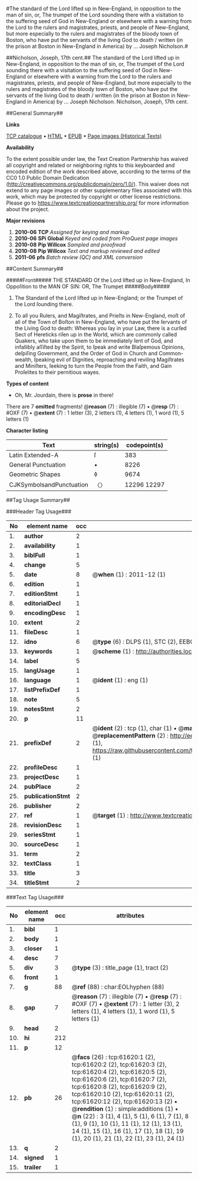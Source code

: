 #The standard of the Lord lifted up in New-England, in opposition to the man of sin, or, The trumpet of the Lord sounding there with a visitation to the suffering seed of God in New-England or elsewhere with a warning from the Lord to the rulers and magistrates, priests, and people of New-England, but more especially to the rulers and magistrates of the bloody town of Boston, who have put the servants of the living God to death / written (in the prison at Boston in New-England in America) by ... Joseph Nicholson.#

##Nicholson, Joseph, 17th cent.##
The standard of the Lord lifted up in New-England, in opposition to the man of sin, or, The trumpet of the Lord sounding there with a visitation to the suffering seed of God in New-England or elsewhere with a warning from the Lord to the rulers and magistrates, priests, and people of New-England, but more especially to the rulers and magistrates of the bloody town of Boston, who have put the servants of the living God to death / written (in the prison at Boston in New-England in America) by ... Joseph Nicholson.
Nicholson, Joseph, 17th cent.

##General Summary##

**Links**

[TCP catalogue](http://www.ota.ox.ac.uk/tcp/)  • 
[HTML](http://tei.it.ox.ac.uk/tcp/Texts-HTML/free/A52/A52300.html)  • 
[EPUB](http://tei.it.ox.ac.uk/tcp/Texts-EPUB/free/A52/A52300.epub) • 
[Page images (Historical Texts)](https://historicaltexts.jisc.ac.uk/eebo-12413944e)

**Availability**

To the extent possible under law, the Text Creation Partnership has waived all copyright and related or neighboring rights to this keyboarded and encoded edition of the work described above, according to the terms of the CC0 1.0 Public Domain Dedication (http://creativecommons.org/publicdomain/zero/1.0/). This waiver does not extend to any page images or other supplementary files associated with this work, which may be protected by copyright or other license restrictions. Please go to https://www.textcreationpartnership.org/ for more information about the project.

**Major revisions**

1. __2010-06__ __TCP__ *Assigned for keying and markup*
1. __2010-06__ __SPi Global__ *Keyed and coded from ProQuest page images*
1. __2010-08__ __Pip Willcox__ *Sampled and proofread*
1. __2010-08__ __Pip Willcox__ *Text and markup reviewed and edited*
1. __2011-06__ __pfs__ *Batch review (QC) and XML conversion*

##Content Summary##

#####Front#####
THE STANDARD Of the Lord lifted up in New-England, In Oppoſition to the MAN OF SIN: OR, The Trumpet 
#####Body#####

1. The Standard of the Lord lifted up in New-England; or the Trumpet of the Lord ſounding there.

1. To all you Rulers, and Magiſtrates, and Prieſts in
New-England, moſt of all of the Town of Boſton in
New-England, who have put the ſervants of the Living God to death: Whereas you ſay in your Law, there is a curſed Sect of Hereticks riſen up in the World, which are commonly called Quakers, who take upon them to be immediately ſent of God, and infallibly aſſiſted by the Spirit, to ſpeak and write Blaſpemous Opinions, deſpiſing Government, and the Order of God in Church and Common-wealth, ſpeaking evil of Dignities, reproaching and reviling Magiſtrates and Miniſters, ſeeking to turn the People from the Faith, and Gain Proſelites to their pernitious wayes.

**Types of content**

  * Oh, Mr. Jourdain, there is **prose** in there!

There are 7 **omitted** fragments! 
 @__reason__ (7) : illegible (7)  •  @__resp__ (7) : #OXF (7)  •  @__extent__ (7) : 1 letter (3), 2 letters (1), 4 letters (1), 1 word (1), 5 letters (1)

**Character listing**


|Text|string(s)|codepoint(s)|
|---|---|---|
|Latin Extended-A|ſ|383|
|General Punctuation|•|8226|
|Geometric Shapes|◊|9674|
|CJKSymbolsandPunctuation|〈〉|12296 12297|

##Tag Usage Summary##

###Header Tag Usage###

|No|element name|occ|attributes|
|---|---|---|---|
|1.|__author__|2||
|2.|__availability__|1||
|3.|__biblFull__|1||
|4.|__change__|5||
|5.|__date__|8| @__when__ (1) : 2011-12 (1)|
|6.|__edition__|1||
|7.|__editionStmt__|1||
|8.|__editorialDecl__|1||
|9.|__encodingDesc__|1||
|10.|__extent__|2||
|11.|__fileDesc__|1||
|12.|__idno__|6| @__type__ (6) : DLPS (1), STC (2), EEBO-CITATION (1), OCLC (1), VID (1)|
|13.|__keywords__|1| @__scheme__ (1) : http://authorities.loc.gov/ (1)|
|14.|__label__|5||
|15.|__langUsage__|1||
|16.|__language__|1| @__ident__ (1) : eng (1)|
|17.|__listPrefixDef__|1||
|18.|__note__|5||
|19.|__notesStmt__|2||
|20.|__p__|11||
|21.|__prefixDef__|2| @__ident__ (2) : tcp (1), char (1)  •  @__matchPattern__ (2) : ([0-9\-]+):([0-9IVX]+) (1), (.+) (1)  •  @__replacementPattern__ (2) : http://eebo.chadwyck.com/downloadtiff?vid=$1&page=$2 (1), https://raw.githubusercontent.com/textcreationpartnership/Texts/master/tcpchars.xml#$1 (1)|
|22.|__profileDesc__|1||
|23.|__projectDesc__|1||
|24.|__pubPlace__|2||
|25.|__publicationStmt__|2||
|26.|__publisher__|2||
|27.|__ref__|1| @__target__ (1) : http://www.textcreationpartnership.org/docs/. (1)|
|28.|__revisionDesc__|1||
|29.|__seriesStmt__|1||
|30.|__sourceDesc__|1||
|31.|__term__|2||
|32.|__textClass__|1||
|33.|__title__|3||
|34.|__titleStmt__|2||


###Text Tag Usage###

|No|element name|occ|attributes|
|---|---|---|---|
|1.|__bibl__|1||
|2.|__body__|1||
|3.|__closer__|1||
|4.|__desc__|7||
|5.|__div__|3| @__type__ (3) : title_page (1), tract (2)|
|6.|__front__|1||
|7.|__g__|88| @__ref__ (88) : char:EOLhyphen (88)|
|8.|__gap__|7| @__reason__ (7) : illegible (7)  •  @__resp__ (7) : #OXF (7)  •  @__extent__ (7) : 1 letter (3), 2 letters (1), 4 letters (1), 1 word (1), 5 letters (1)|
|9.|__head__|2||
|10.|__hi__|212||
|11.|__p__|12||
|12.|__pb__|26| @__facs__ (26) : tcp:61620:1 (2), tcp:61620:2 (2), tcp:61620:3 (2), tcp:61620:4 (2), tcp:61620:5 (2), tcp:61620:6 (2), tcp:61620:7 (2), tcp:61620:8 (2), tcp:61620:9 (2), tcp:61620:10 (2), tcp:61620:11 (2), tcp:61620:12 (2), tcp:61620:13 (2)  •  @__rendition__ (1) : simple:additions (1)  •  @__n__ (22) : 3 (1), 4 (1), 5 (1), 6 (1), 7 (1), 8 (1), 9 (1), 10 (1), 11 (1), 12 (1), 13 (1), 14 (1), 15 (1), 16 (1), 17 (1), 18 (1), 19 (1), 20 (1), 21 (1), 22 (1), 23 (1), 24 (1)|
|13.|__q__|2||
|14.|__signed__|1||
|15.|__trailer__|1||
